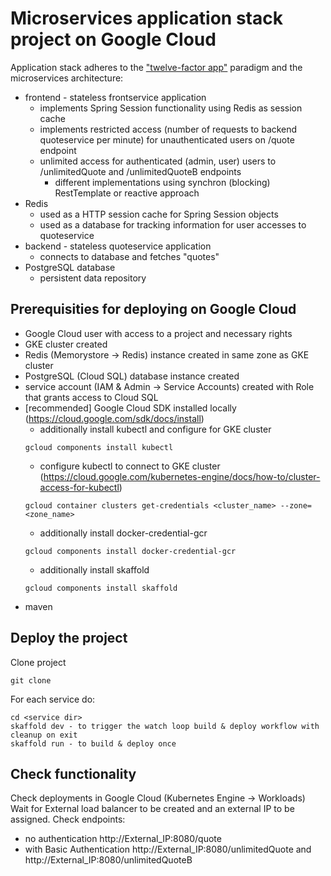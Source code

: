 # Microservices application stack project on Google Cloud
Application stack adheres to the ["twelve-factor app"](https://12factor.net/) paradigm and the microservices architecture:
- frontend - stateless frontservice application
  - implements Spring Session functionality using Redis as session cache
  - implements restricted access (number of requests to backend quoteservice per minute) for unauthenticated users on /quote endpoint
  - unlimited access for authenticated (admin, user) users to /unlimitedQuote and /unlimitedQuoteB endpoints
    - different implementations using synchron (blocking) RestTemplate or reactive approach
- Redis
  - used as a HTTP session cache for Spring Session objects
  - used as a database for tracking information for user accesses to quoteservice
- backend - stateless quoteservice application
  - connects to database and fetches "quotes"
- PostgreSQL database
  - persistent data repository
  
## Prerequisities for deploying on Google Cloud
- Google Cloud user with access to a project and necessary rights
- GKE cluster created
- Redis (Memorystore -> Redis) instance created in same zone as GKE cluster
- PostgreSQL (Cloud SQL) database instance created
- service account (IAM & Admin -> Service Accounts) created with Role that grants access to Cloud SQL
- [recommended] Google Cloud SDK installed locally (https://cloud.google.com/sdk/docs/install)
  - additionally install kubectl and configure for GKE cluster
  ```
  gcloud components install kubectl
  ```
  - configure kubectl to connect to GKE cluster (https://cloud.google.com/kubernetes-engine/docs/how-to/cluster-access-for-kubectl)
  ```
  gcloud container clusters get-credentials <cluster_name> --zone=<zone_name>
  ```
  - additionally install docker-credential-gcr
  ```
  gcloud components install docker-credential-gcr
  ```
  - additionally install skaffold
  ```
  gcloud components install skaffold
  ```
- maven
  
## Deploy the project
Clone project
```
git clone
```
For each service do:
```
cd <service dir>
skaffold dev - to trigger the watch loop build & deploy workflow with cleanup on exit
skaffold run - to build & deploy once
```

## Check functionality
Check deployments in Google Cloud (Kubernetes Engine -> Workloads)
Wait for External load balancer to be created and an external IP to be assigned.
Check endpoints:
- no authentication http://External_IP:8080/quote
- with Basic Authentication http://External_IP:8080/unlimitedQuote and http://External_IP:8080/unlimitedQuoteB
